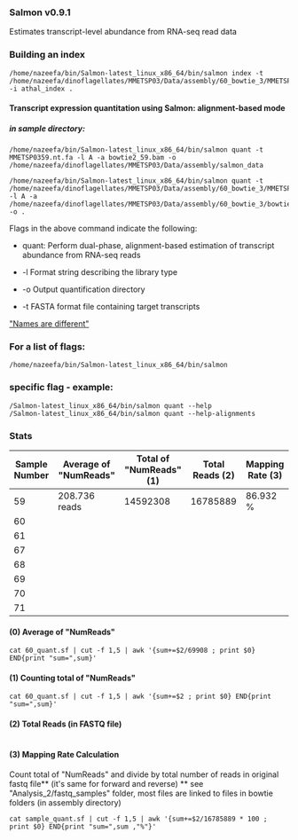 ### Salmon v0.9.1
Estimates transcript-level abundance from RNA-seq read data

### Building an index
```
/home/nazeefa/bin/Salmon-latest_linux_x86_64/bin/salmon index -t /home/nazeefa/dinoflagellates/MMETSP03/Data/assembly/60_bowtie_3/MMETSP0360.nt.fa -i athal_index .
```
#### Transcript expression quantitation using Salmon: alignment-based mode

##### in sample directory:

```
/home/nazeefa/bin/Salmon-latest_linux_x86_64/bin/salmon quant -t MMETSP0359.nt.fa -l A -a bowtie2_59.bam -o /home/nazeefa/dinoflagellates/MMETSP03/Data/assembly/salmon_data
```
```
/home/nazeefa/bin/Salmon-latest_linux_x86_64/bin/salmon quant -t /home/nazeefa/dinoflagellates/MMETSP03/Data/assembly/60_bowtie_3/MMETSP0360.nt.fa -l A -a /home/nazeefa/dinoflagellates/MMETSP03/Data/assembly/60_bowtie_3/bowtie2_60.bam -o .
```
Flags in the above command indicate the following:

* quant: Perform dual-phase, alignment-based estimation of
transcript abundance from RNA-seq reads

* -l Format string describing the library type
* -o Output quantification directory
* -t FASTA format file containing target transcripts

["Names are different"](https://github.com/COMBINE-lab/salmon/issues/140)

### For a list of flags:
```
/home/nazeefa/bin/Salmon-latest_linux_x86_64/bin/salmon
```
### specific flag - example:
```
/Salmon-latest_linux_x86_64/bin/salmon quant --help
/Salmon-latest_linux_x86_64/bin/salmon quant --help-alignments
```
### Stats

| Sample Number | Average of "NumReads" | Total of "NumReads" (1) | Total Reads (2) | Mapping Rate (3) |
|--------       | ----------            | ------------------------| -----------------| ----------  |
| 59 |           208.736 reads            | 14592308  | 16785889              |    86.932 % |
| 60 |           	 |
| 61 |           	 |
| 67 |           	 |
| 68 |            	 |
| 69 |            	 |
| 70 |            	 |
| 71 |          	 | 

#### (0) Average of "NumReads"
```
cat 60_quant.sf | cut -f 1,5 | awk '{sum+=$2/69908 ; print $0} END{print "sum=",sum}'
```
#### (1) Counting total of "NumReads"
```
cat 60_quant.sf | cut -f 1,5 | awk '{sum+=$2 ; print $0} END{print "sum=",sum}'
```
#### (2) Total Reads (in FASTQ file)
```
```

#### (3) Mapping Rate Calculation
Count total of "NumReads" and divide by total number of reads in original fastq file** (it's same for forward and reverse)
** see "Analysis_2/fastq_samples" folder, most files are linked to files in bowtie folders (in assembly directory)
```
cat sample_quant.sf | cut -f 1,5 | awk '{sum+=$2/16785889 * 100 ; print $0} END{print "sum=",sum ,"%"}'
```
